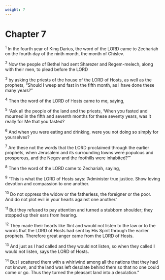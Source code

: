 ```yaml
---
weight: 7
---
```


# Chapter 7

<sup>1</sup> In the fourth year of King Darius, the word of the LORD came to Zechariah on the fourth day of the ninth month, the month of Chislev. 

<sup>2</sup> Now the people of Bethel had sent Sharezer and Regem-melech, along with their men, to plead before the LORD 

<sup>3</sup> by asking the priests of the house of the LORD of Hosts, as well as the prophets, “Should I weep and fast in the fifth month, as I have done these many years?” 

<sup>4</sup> Then the word of the LORD of Hosts came to me, saying, 

<sup>5</sup> “Ask all the people of the land and the priests, ‘When you fasted and mourned in the fifth and seventh months for these seventy years, was it really for Me that you fasted? 

<sup>6</sup> And when you were eating and drinking, were you not doing so simply for yourselves? 

<sup>7</sup> Are these not the words that the LORD proclaimed through the earlier prophets, when Jerusalem and its surrounding towns were populous and prosperous, and the Negev and the foothills were inhabited?’” 

<sup>8</sup> Then the word of the LORD came to Zechariah, saying, 

<sup>9</sup> “This is what the LORD of Hosts says: ‘Administer true justice. Show loving devotion and compassion to one another. 

<sup>10</sup> Do not oppress the widow or the fatherless, the foreigner or the poor. And do not plot evil in your hearts against one another.’ 

<sup>11</sup> But they refused to pay attention and turned a stubborn shoulder; they stopped up their ears from hearing. 

<sup>12</sup> They made their hearts like flint and would not listen to the law or to the words that the LORD of Hosts had sent by His Spirit through the earlier prophets. Therefore great anger came from the LORD of Hosts. 

<sup>13</sup> And just as I had called and they would not listen, so when they called I would not listen, says the LORD of Hosts. 

<sup>14</sup> But I scattered them with a whirlwind among all the nations that they had not known, and the land was left desolate behind them so that no one could come or go. Thus they turned the pleasant land into a desolation.” 


